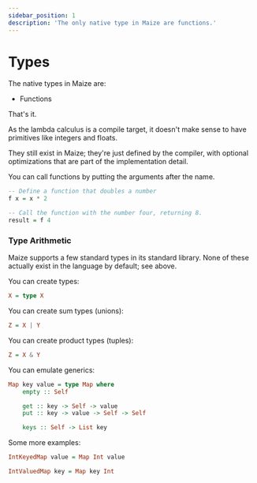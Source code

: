 ```yaml
---
sidebar_position: 1
description: 'The only native type in Maize are functions.'
---
```


# Types

The native types in Maize are:
- Functions

That's it.

As the lambda calculus is a compile target, it doesn't make sense to have
primitives like integers and floats.

They still exist in Maize; they're just defined by the compiler, with optional
optimizations that are part of the implementation detail.

You can call functions by putting the arguments after the name.
```haskell
-- Define a function that doubles a number
f x = x * 2

-- Call the function with the number four, returning 8.
result = f 4
```

### Type Arithmetic

Maize supports a few standard types in its standard library.
None of these actually exist in the language by default; see above.


You can create types:
```haskell
X = type X
```

You can create sum types (unions):
```haskell
Z = X | Y
```

You can create product types (tuples):
```haskell
Z = X & Y
```

You can emulate generics:
```haskell
Map key value = type Map where
    empty :: Self

    get :: key -> Self -> value
    put :: key -> value -> Self -> Self

    keys :: Self -> List key
```

Some more examples:
```haskell
IntKeyedMap value = Map Int value

IntValuedMap key = Map key Int
```

